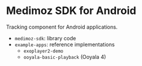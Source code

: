 # Medimoz SDK for Android

Tracking component for Android applications.


* `medimoz-sdk`: library code
* `example-apps`: reference implementations
  * `exoplayer2-demo`
  * `ooyala-basic-playback` (Ooyala 4)

